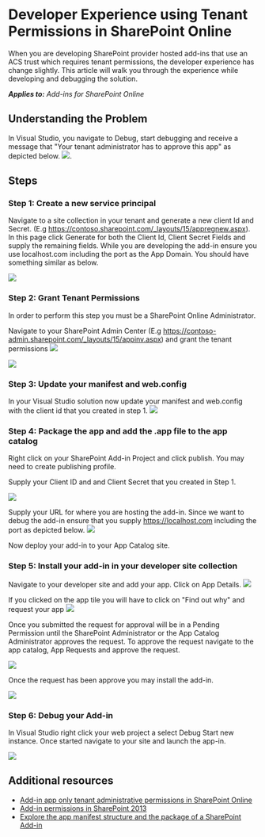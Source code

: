 Developer Experience using Tenant Permissions in SharePoint Online
================================================
When you are developing SharePoint provider hosted add-ins that use an ACS trust which requires tenant permissions, the developer experience has change slightly. This article will walk you through the experience while developing and debugging the solution.

_**Applies to:** Add-ins for SharePoint Online_


## Understanding the Problem
In Visual Studio, you navigate to Debug, start debugging and receive a message that "Your tenant administrator has to approve this app" as depicted below.
![](http://i.imgur.com/oFH9oqb.png). 


## Steps 
### Step 1: Create a new service principal
Navigate to a site collection in your tenant and generate a new client Id and Secret. (E.g https://contoso.sharepoint.com/_layouts/15/appregnew.aspx). In this page click Generate for both the Client Id, Client Secret Fields and supply the remaining fields. While you are developing the add-in ensure you use localhost.com including the port as the App Domain. You should have something similar as below.

![](http://i.imgur.com/5CfHgFD.png)

### Step 2: Grant Tenant Permissions
In order to perform this step you must be a SharePoint Online Administrator. 

Navigate to your SharePoint Admin Center (E.g https://contoso-admin.sharepoint.com/_layouts/15/appinv.aspx) and grant the tenant permissions
![](http://i.imgur.com/EGuJG3a.png)

![](http://i.imgur.com/dst9ZdP.png)


### Step 3: Update your manifest and web.config
In your Visual Studio solution now update your manifest and web.config with the client id that you created in step 1.
![](http://i.imgur.com/fKkLIde.png)


### Step 4: Package the app and add the .app file to the app catalog
Right click on your SharePoint Add-in Project and click publish. You may need to create publishing profile.

Supply your Client ID and and Client Secret that you created in Step 1.

![](http://i.imgur.com/XpM9rwb.png)

Supply your URL for where you are hosting the add-in. Since we want to debug the add-in ensure that you supply https://localhost.com including the port as depicted below.
![](http://i.imgur.com/nQmSbPC.png)

Now deploy your add-in to your App Catalog site.


### Step 5: Install your add-in in your developer site collection

Navigate to your developer site and add your app. Click on App Details.
![](http://i.imgur.com/Aihr4r7.png)

If you clicked on the app tile you will have to click on "Find out why" and request your app
![](http://i.imgur.com/DwWUkG0.png)

Once you submitted the request for approval will be in a Pending Permission until the SharePoint Administrator or the App Catalog Administrator approves the request. To approve the request navigate to the app catalog, App Requests and approve the request.

![](http://i.imgur.com/yZ8vNEc.png)

Once the request has been approve you may install the add-in.

![](http://i.imgur.com/PMitOEY.png)

### Step 6: Debug your Add-in
In Visual Studio right click your web project a select Debug Start new instance. Once started navigate to your site and launch the app-in.

![](http://i.imgur.com/Y5vAlDr.png)

## Additional resources
<a name="bk_addresources"> </a>

- [Add-in app only tenant administrative permissions in SharePoint Online](https://msdn.microsoft.com/en-us/pnp_articles/how-to-provide-add-in-app-only-tenant-administrative-permissions-in-sharepoint-online)
- [Add-in permissions in SharePoint 2013](https://msdn.microsoft.com/en-us/library/office/fp142383.aspx)
- [Explore the app manifest structure and the package of a SharePoint Add-in](https://msdn.microsoft.com/en-us/library/office/fp179918.aspx)

